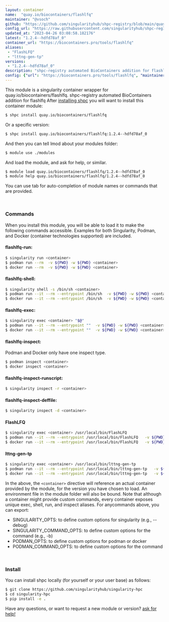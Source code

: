 ```yaml
---
layout: container
name:  "quay.io/biocontainers/flashlfq"
maintainer: "@vsoch"
github: "https://github.com/singularityhub/shpc-registry/blob/main/quay.io/biocontainers/flashlfq/container.yaml"
config_url: "https://raw.githubusercontent.com/singularityhub/shpc-registry/main/quay.io/biocontainers/flashlfq/container.yaml"
updated_at: "2023-04-26 03:08:58.182176"
latest: "1.2.4--hdfd78af_0"
container_url: "https://biocontainers.pro/tools/flashlfq"
aliases:
 - "FlashLFQ"
 - "lttng-gen-tp"
versions:
 - "1.2.4--hdfd78af_0"
description: "shpc-registry automated BioContainers addition for flashlfq"
config: {"url": "https://biocontainers.pro/tools/flashlfq", "maintainer": "@vsoch", "description": "shpc-registry automated BioContainers addition for flashlfq", "latest": {"1.2.4--hdfd78af_0": "sha256:d1654b13f30566096da690a28eae8e8e4f36394bb4b3cca4578c49adc4bad714"}, "tags": {"1.2.4--hdfd78af_0": "sha256:d1654b13f30566096da690a28eae8e8e4f36394bb4b3cca4578c49adc4bad714"}, "docker": "quay.io/biocontainers/flashlfq", "aliases": {"FlashLFQ": "/usr/local/bin/FlashLFQ", "lttng-gen-tp": "/usr/local/bin/lttng-gen-tp"}}
---
```


This module is a singularity container wrapper for quay.io/biocontainers/flashlfq.
shpc-registry automated BioContainers addition for flashlfq
After [installing shpc](#install) you will want to install this container module:


```bash
$ shpc install quay.io/biocontainers/flashlfq
```

Or a specific version:

```bash
$ shpc install quay.io/biocontainers/flashlfq:1.2.4--hdfd78af_0
```

And then you can tell lmod about your modules folder:

```bash
$ module use ./modules
```

And load the module, and ask for help, or similar.

```bash
$ module load quay.io/biocontainers/flashlfq/1.2.4--hdfd78af_0
$ module help quay.io/biocontainers/flashlfq/1.2.4--hdfd78af_0
```

You can use tab for auto-completion of module names or commands that are provided.

<br>

### Commands

When you install this module, you will be able to load it to make the following commands accessible.
Examples for both Singularity, Podman, and Docker (container technologies supported) are included.

#### flashlfq-run:

```bash
$ singularity run <container>
$ podman run --rm  -v ${PWD} -w ${PWD} <container>
$ docker run --rm  -v ${PWD} -w ${PWD} <container>
```

#### flashlfq-shell:

```bash
$ singularity shell -s /bin/sh <container>
$ podman run --it --rm --entrypoint /bin/sh  -v ${PWD} -w ${PWD} <container>
$ docker run --it --rm --entrypoint /bin/sh  -v ${PWD} -w ${PWD} <container>
```

#### flashlfq-exec:

```bash
$ singularity exec <container> "$@"
$ podman run --it --rm --entrypoint ""  -v ${PWD} -w ${PWD} <container> "$@"
$ docker run --it --rm --entrypoint ""  -v ${PWD} -w ${PWD} <container> "$@"
```

#### flashlfq-inspect:

Podman and Docker only have one inspect type.

```bash
$ podman inspect <container>
$ docker inspect <container>
```

#### flashlfq-inspect-runscript:

```bash
$ singularity inspect -r <container>
```

#### flashlfq-inspect-deffile:

```bash
$ singularity inspect -d <container>
```


#### FlashLFQ

```bash
$ singularity exec <container> /usr/local/bin/FlashLFQ
$ podman run --it --rm --entrypoint /usr/local/bin/FlashLFQ   -v ${PWD} -w ${PWD} <container> -c " $@"
$ docker run --it --rm --entrypoint /usr/local/bin/FlashLFQ   -v ${PWD} -w ${PWD} <container> -c " $@"
```


#### lttng-gen-tp

```bash
$ singularity exec <container> /usr/local/bin/lttng-gen-tp
$ podman run --it --rm --entrypoint /usr/local/bin/lttng-gen-tp   -v ${PWD} -w ${PWD} <container> -c " $@"
$ docker run --it --rm --entrypoint /usr/local/bin/lttng-gen-tp   -v ${PWD} -w ${PWD} <container> -c " $@"
```



In the above, the `<container>` directive will reference an actual container provided
by the module, for the version you have chosen to load. An environment file in the
module folder will also be bound. Note that although a container
might provide custom commands, every container exposes unique exec, shell, run, and
inspect aliases. For anycommands above, you can export:

 - SINGULARITY_OPTS: to define custom options for singularity (e.g., --debug)
 - SINGULARITY_COMMAND_OPTS: to define custom options for the command (e.g., -b)
 - PODMAN_OPTS: to define custom options for podman or docker
 - PODMAN_COMMAND_OPTS: to define custom options for the command

<br>

### Install

You can install shpc locally (for yourself or your user base) as follows:

```bash
$ git clone https://github.com/singularityhub/singularity-hpc
$ cd singularity-hpc
$ pip install -e .
```

Have any questions, or want to request a new module or version? [ask for help!](https://github.com/singularityhub/singularity-hpc/issues)